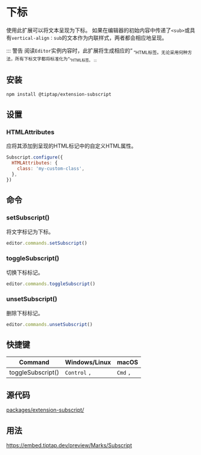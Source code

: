 # 下标

使用此扩展可以将文本呈现为下标。 如果在编辑器的初始内容中传递了`<sub>`或具有`vertical-align：sub`的文本作为内联样式，两者都会相应地呈现。

::: 警告
阅读`Editor`实例内容时，此扩展将生成相应的“<sub> ”HTML标签。无论采用何种方法，所有下标文字都将标准化为“<sub>”HTML标签。
:::

## 安装

```bash
npm install @tiptap/extension-subscript
```

## 设置
### HTMLAttributes

应将其添加到呈现的HTML标记中的自定义HTML属性。

```js
Subscript.configure({
  HTMLAttributes: {
    class: 'my-custom-class',
  },
})
```

## 命令

### setSubscript()
将文字标记为下标。

```js
editor.commands.setSubscript()
```

### toggleSubscript()
切换下标标记。

```js
editor.commands.toggleSubscript()
```

### unsetSubscript()
删除下标标记。

```js
editor.commands.unsetSubscript()
```

## 快捷键
| Command           | Windows/Linux      | macOS          |
| ----------------- | ------------------ | -------------- |
| toggleSubscript() | `Control`&nbsp;`,` | `Cmd`&nbsp;`,` |

## 源代码
[packages/extension-subscript/](https://github.com/ueberdosis/tiptap/blob/main/packages/extension-subscript/)

## 用法
https://embed.tiptap.dev/preview/Marks/Subscript